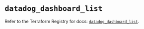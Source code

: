 # `datadog_dashboard_list`

Refer to the Terraform Registry for docs: [`datadog_dashboard_list`](https://registry.terraform.io/providers/datadog/datadog/3.62.0/docs/resources/dashboard_list).
